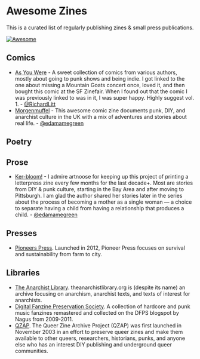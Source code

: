 # Awesome Zines

This is a curated list of regularly publishing zines &amp; small press publications.

[![Awesome](https://cdn.rawgit.com/sindresorhus/awesome/d7305f38d29fed78fa85652e3a63e154dd8e8829/media/badge.svg)](https://github.com/sindresorhus/awesome)

## Comics

- [As You Were](http://microcosmpublishing.com/catalog/zines/4710/) - A sweet collection of comics from various authors, mostly about going to punk shows and being indie. I got linked to the one about missing a Mountain Goats concert once, loved it, and then bought this comic at the SF Zinefair. When I found out that the comic I was previously linked to was in it, I was super happy. Highly suggest vol. 1. - [@RichardLitt](https://github.com/RichardLitt)
- [Morgenmuffel](http://zinewiki.com/Morgenmuffel) -  This awesome comic zine documents punk, DIY, and anarchist culture in the UK with a mix of adventures and stories about real life. - [@edamamegreen](https://github.com/edamamegreen)

## Poetry

## Prose

- [Ker-bloom!](http://www.booklyn.org/artists/%3Ch2%3EKaren%20Switzer,%20Artnoose%20and%20Kerbloom!,%20Pittsburg,%20PA%3C/h2%3E.php) - I admire artnoose for keeping up this project of printing a letterpress zine every few months for the last decade+. Most are stories from DIY & punk culture, starting in the Bay Area and after moving to Pittsburgh. I am glad the author shared her stories later in the series about the process of becoming a mother as a single woman — a choice to separate having a child from having a relationship that produces a child. - [@edamamegreen](https://github.com/edamamegreen)

## Presses

* [Pioneers Press](http://pioneerspress.com/). Launched in 2012, Pioneer Press focuses on survival and sustainability from farm to city.

## Libraries

* [The Anarchist Library](http://theanarchistlibrary.org/special/about). theanarchistlibrary.org is (despite its name) an archive focusing on anarchism, anarchist texts, and texts of interest for anarchists. 
* [Digital Fanzine Preservation Society](http://archive.org/details/digitalfanzinepreservationsociety?and[]=collection%3A%22digitalfanzinepreservationsociety%22). A collection of hardcore and punk music fanzines remastered and collected on the DFPS blogspot by Nagus from 2009-2011. 
* [QZAP](http://archive.qzap.org/). The Queer Zine Archive Project (QZAP) was first launched in November 2003 in an effort to preserve queer zines and make them available to other queers, researchers, historians, punks, and anyone else who has an interest DIY publishing and underground queer communities. 
